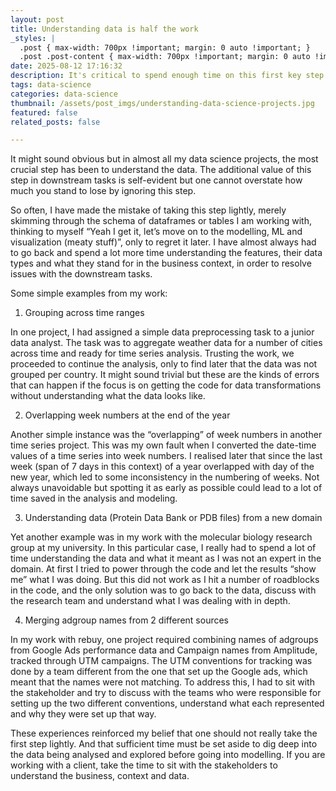 ```yaml
---
layout: post
title: Understanding data is half the work
_styles: |
  .post { max-width: 700px !important; margin: 0 auto !important; }
  .post .post-content { max-width: 700px !important; margin: 0 auto !important; }
date: 2025-08-12 17:16:32
description: It's critical to spend enough time on this first key step in every dat science task
tags: data-science
categories: data-science
thumbnail: /assets/post_imgs/understanding-data-science-projects.jpg
featured: false
related_posts: false

---
```

 

It might sound obvious but in almost all my data science projects, the most crucial step has been to understand the data. The additional value of this step in downstream tasks is self-evident but one cannot overstate how much you stand to lose by ignoring this step. 

So often, I have made the mistake of taking this step lightly, merely skimming through the schema of dataframes or tables I am working with, thinking to myself “Yeah I get it, let’s move on to the modelling, ML and visualization (meaty stuff)”, only to regret it later. I have almost always had to go back and spend a lot more time understanding the features, their data types and what they stand for in the business context, in order to resolve issues with the downstream tasks. 

Some simple examples from my work:

1. Grouping across time ranges

In one project, I had assigned a simple data preprocessing task to a junior data analyst. The task was to aggregate weather data for a number of cities across time and ready for time series analysis. Trusting the work, we proceeded to continue the analysis, only to find later that the data was not grouped per country. It might sound trivial but these are the kinds of errors that can happen if the focus is on getting the code for data transformations without understanding what the data looks like.  

2. Overlapping week numbers at the end of the year 

Another simple instance was the “overlapping” of week numbers in another time series project. This was my own fault when I converted the date-time values of a time series into week numbers. I realised later that since the last week (span of 7 days in this context) of a year overlapped with day of the new year, which led to some inconsistency in the numbering of weeks. Not always unavoidable but spotting it as early as possible could lead to a lot of time saved in the analysis and modeling. 

3. Understanding data (Protein Data Bank or PDB files) from a new domain 

Yet another example was in my work with the molecular biology research group at my university. In this particular case, I really had to spend a lot of time understanding the data and what it meant as I was not an expert in the domain. At first I tried to power through the code and let the results “show me” what I was doing. But this did not work as I hit a number of roadblocks in the code, and the only solution was to go back to the data, discuss with the research team and understand what I was dealing with in depth. 

4. Merging adgroup names from 2 different sources

In my work with rebuy, one project required combining names of adgroups from Google Ads performance data and Campaign names from Amplitude, tracked through UTM campaigns. The UTM conventions for tracking was done by a team different from the one that set up the Google ads, which meant that the names were not matching. To address this, I had to sit with the stakeholder and try to discuss with the teams who were responsible for setting up the two different conventions, understand what each represented and why they were set up that way. 

These experiences reinforced my belief that one should not really take the first step lightly. And that sufficient time must be set aside to dig deep into the data being analysed and explored before going into modelling. If you are working with a client, take the time to sit with the stakeholders to understand the business, context and data.